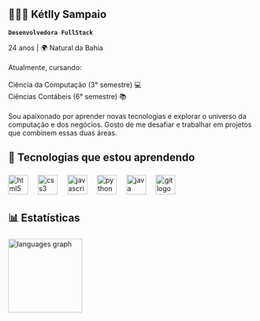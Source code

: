 <h2 align="left">👩🏻‍💻 Kétlly Sampaio</h2
                                   
###
**`Desenvolvedora FullStack`**
<p align="left"<br>24 anos | 🌍 Natural da Bahia<br><br>Atualmente, cursando:<br><br>Ciência da Computação (3° semestre) 💻<br>Ciências Contábeis (6° semestre) 📚<br><br>Sou apaixonado por aprender novas tecnologias e explorar o universo da computação e dos negócios. Gosto de me desafiar e trabalhar em projetos que combinem essas duas áreas.</p>

###

<h2 align="left">🤖 Tecnologias que estou aprendendo</h2>

###

<div align="left">
  <img src="https://cdn.jsdelivr.net/gh/devicons/devicon/icons/html5/html5-plain.svg" height="40" alt="html5 logo"  />
  <img width="12" />
  <img src="https://cdn.jsdelivr.net/gh/devicons/devicon/icons/css3/css3-plain.svg" height="40" alt="css3 logo"  />
  <img width="12" />
  <img src="https://cdn.jsdelivr.net/gh/devicons/devicon/icons/javascript/javascript-plain.svg" height="40" alt="javascript logo"  />
  <img width="12" />
  <img src="https://cdn.jsdelivr.net/gh/devicons/devicon/icons/python/python-original.svg" height="40" alt="python logo"  />
  <img width="12" />
  <img src="https://cdn.jsdelivr.net/gh/devicons/devicon/icons/java/java-original.svg" height="40" alt="java logo"  />
  <img width="12" />
  <img src="https://cdn.jsdelivr.net/gh/devicons/devicon/icons/git/git-plain.svg" height="40" alt="git logo"  />
</div>

###

<h2 align="left">📊 Estatísticas</h2>

###

<div align="left">
   <img src="https://github-readme-stats.vercel.app/api/top-langs?username=KetllySampaio24&locale=en&hide_title=false&layout=compact&card_width=320&langs_count=7&theme=codeSTACKr&hide_border=false&order=2" height="150" alt="languages graph"  />
</div>

###

